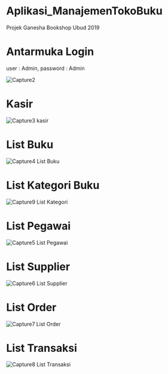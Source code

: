 # Aplikasi_ManajemenTokoBuku
Projek Ganesha Bookshop Ubud 2019

# Antarmuka Login
user : Admin, password : Admin

![Capture2](https://user-images.githubusercontent.com/60762912/104845485-b969ce80-5910-11eb-93bb-0d4e48114b48.PNG)

# Kasir
![Capture3 kasir](https://user-images.githubusercontent.com/60762912/104845497-c2f33680-5910-11eb-9888-e11290caddd9.PNG)

# List Buku
![Capture4 List Buku](https://user-images.githubusercontent.com/60762912/104845556-0a79c280-5911-11eb-8492-29ef712ebc04.PNG)

# List Kategori Buku
![Capture9 List Kategori](https://user-images.githubusercontent.com/60762912/104845595-414fd880-5911-11eb-9a17-b819c54fad6c.PNG)

# List Pegawai
![Capture5 List Pegawai](https://user-images.githubusercontent.com/60762912/104845535-f1711180-5910-11eb-909d-78941e92aadb.PNG)

# List Supplier
![Capture6 List Supplier](https://user-images.githubusercontent.com/60762912/104845568-149bc100-5911-11eb-8910-3b70e7430185.PNG)

# List Order
![Capture7 List Order](https://user-images.githubusercontent.com/60762912/104845577-27ae9100-5911-11eb-8e68-1253c3464f0e.PNG)

# List Transaksi
![Capture8 List Transaksi](https://user-images.githubusercontent.com/60762912/104845584-32692600-5911-11eb-9ba7-1b63f9aadf1f.PNG)
